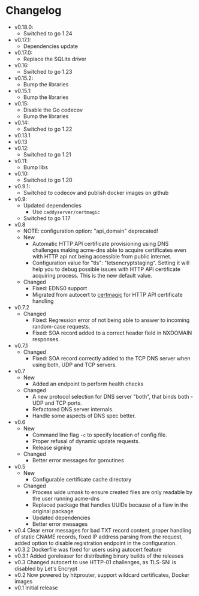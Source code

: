 # Changelog
- v0.18.0:
  - Switched to go 1.24
- v0.17.1:
  - Dependencies update
- v0.17.0:
    - Replace the SQLite driver
- v0.16:
  - Switched to go 1.23
- v0.15.2:
  - Bump the libraries
- v0.15.1:
  - Bump the libraries
- v0.15:
  - Disable the Go codecov
  - Bump the libraries
- v0.14:
  - Switched to go 1.22
- v0.13.1
- v0.13
- v0.12:
  - Switched to go 1.21
- v0.11:
  - Bump libs
- v0.10:
  - Switched to go 1.20
- v0.9.1:
  - Switched to codecov and publish docker images on github
- v0.9:
  - Updated dependencies
    - Use `caddyserver/certmagic`
  - Switched to go 1.17
- v0.8
  - NOTE: configuration option: "api_domain" deprecated!
  - New
    - Automatic HTTP API certificate provisioning using DNS challenges making acme-dns able to acquire certificates even with HTTP api not being accessible from public internet.
    - Configuration value for "tls": "letsencryptstaging". Setting it will help you to debug possible issues with HTTP API certificate acquiring process. This is the new default value.
  - Changed
    - Fixed: EDNS0 support
    - Migrated from autocert to [certmagic](https://github.com/mholt/certmagic) for HTTP API certificate handling
- v0.7.2
  - Changed
    - Fixed: Regression error of not being able to answer to incoming random-case requests.
    - Fixed: SOA record added to a correct header field in NXDOMAIN responses.
- v0.7.1
  - Changed
    - Fixed: SOA record correctly added to the TCP DNS server when using both, UDP and TCP servers.
- v0.7
  - New
    - Added an endpoint to perform health checks
  - Changed
    - A new protocol selection for DNS server "both", that binds both - UDP and TCP ports.
    - Refactored DNS server internals.
    - Handle some aspects of DNS spec better.
- v0.6
  - New
    - Command line flag `-c` to specify location of config file.
    - Proper refusal of dynamic update requests.
    - Release signing
  - Changed
    - Better error messages for goroutines
- v0.5
  - New
    - Configurable certificate cache directory
  - Changed
    - Process wide umask to ensure created files are only readable by the user running acme-dns
    - Replaced package that handles UUIDs because of a flaw in the original package
    - Updated dependencies
    - Better error messages
- v0.4 Clear error messages for bad TXT record content, proper handling of static CNAME records, fixed IP address parsing from the request, added option to disable registration endpoint in the configuration.
- v0.3.2 Dockerfile was fixed for users using autocert feature
- v0.3.1 Added goreleaser for distributing binary builds of the releases
- v0.3 Changed autocert to use HTTP-01 challenges, as TLS-SNI is disabled by Let's Encrypt
- v0.2 Now powered by httprouter, support wildcard certificates, Docker images
- v0.1 Initial release
